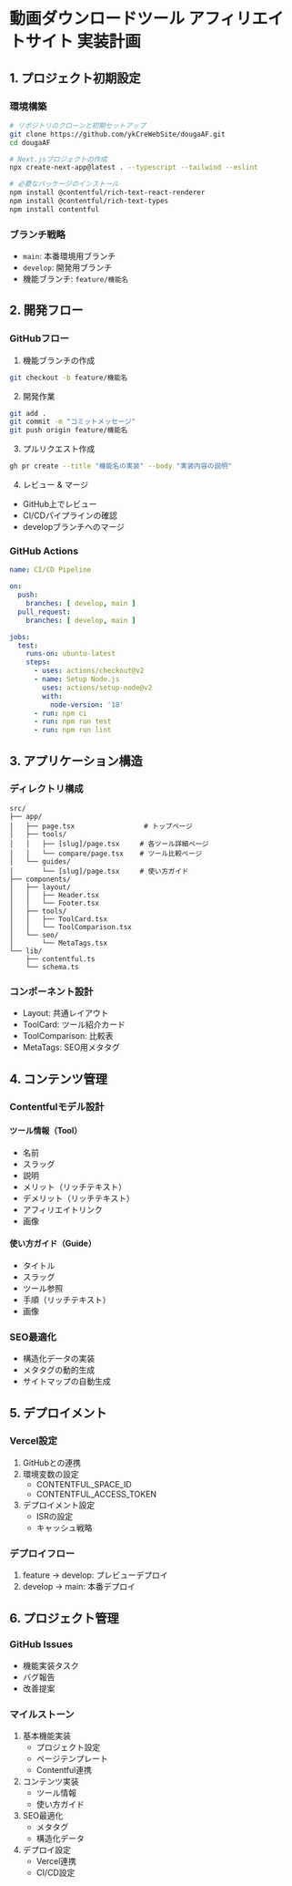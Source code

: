 # 動画ダウンロードツール アフィリエイトサイト 実装計画

## 1. プロジェクト初期設定

### 環境構築
```bash
# リポジトリのクローンと初期セットアップ
git clone https://github.com/ykCreWebSite/dougaAF.git
cd dougaAF

# Next.jsプロジェクトの作成
npx create-next-app@latest . --typescript --tailwind --eslint

# 必要なパッケージのインストール
npm install @contentful/rich-text-react-renderer
npm install @contentful/rich-text-types
npm install contentful
```

### ブランチ戦略
- `main`: 本番環境用ブランチ
- `develop`: 開発用ブランチ
- 機能ブランチ: `feature/機能名`

## 2. 開発フロー

### GitHubフロー
1. 機能ブランチの作成
```bash
git checkout -b feature/機能名
```

2. 開発作業
```bash
git add .
git commit -m "コミットメッセージ"
git push origin feature/機能名
```

3. プルリクエスト作成
```bash
gh pr create --title "機能名の実装" --body "実装内容の説明"
```

4. レビュー & マージ
- GitHub上でレビュー
- CI/CDパイプラインの確認
- developブランチへのマージ

### GitHub Actions
```yaml
name: CI/CD Pipeline

on:
  push:
    branches: [ develop, main ]
  pull_request:
    branches: [ develop, main ]

jobs:
  test:
    runs-on: ubuntu-latest
    steps:
      - uses: actions/checkout@v2
      - name: Setup Node.js
        uses: actions/setup-node@v2
        with:
          node-version: '18'
      - run: npm ci
      - run: npm run test
      - run: npm run lint
```

## 3. アプリケーション構造

### ディレクトリ構成
```
src/
├── app/
│   ├── page.tsx                 # トップページ
│   ├── tools/
│   │   ├── [slug]/page.tsx     # 各ツール詳細ページ
│   │   └── compare/page.tsx    # ツール比較ページ
│   └── guides/
│       └── [slug]/page.tsx     # 使い方ガイド
├── components/
│   ├── layout/
│   │   ├── Header.tsx
│   │   └── Footer.tsx
│   ├── tools/
│   │   ├── ToolCard.tsx
│   │   └── ToolComparison.tsx
│   └── seo/
│       └── MetaTags.tsx
└── lib/
    ├── contentful.ts
    └── schema.ts
```

### コンポーネント設計
- Layout: 共通レイアウト
- ToolCard: ツール紹介カード
- ToolComparison: 比較表
- MetaTags: SEO用メタタグ

## 4. コンテンツ管理

### Contentfulモデル設計

#### ツール情報（Tool）
- 名前
- スラッグ
- 説明
- メリット（リッチテキスト）
- デメリット（リッチテキスト）
- アフィリエイトリンク
- 画像

#### 使い方ガイド（Guide）
- タイトル
- スラッグ
- ツール参照
- 手順（リッチテキスト）
- 画像

### SEO最適化
- 構造化データの実装
- メタタグの動的生成
- サイトマップの自動生成

## 5. デプロイメント

### Vercel設定
1. GitHubとの連携
2. 環境変数の設定
   - CONTENTFUL_SPACE_ID
   - CONTENTFUL_ACCESS_TOKEN
3. デプロイメント設定
   - ISRの設定
   - キャッシュ戦略

### デプロイフロー
1. feature → develop: プレビューデプロイ
2. develop → main: 本番デプロイ

## 6. プロジェクト管理

### GitHub Issues
- 機能実装タスク
- バグ報告
- 改善提案

### マイルストーン
1. 基本機能実装
   - プロジェクト設定
   - ページテンプレート
   - Contentful連携
2. コンテンツ実装
   - ツール情報
   - 使い方ガイド
3. SEO最適化
   - メタタグ
   - 構造化データ
4. デプロイ設定
   - Vercel連携
   - CI/CD設定